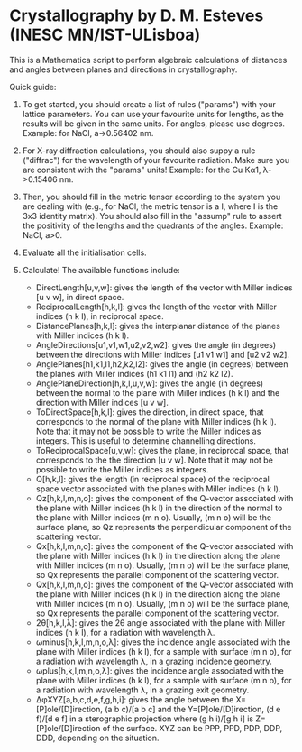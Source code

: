 # Crystallography by D. M. Esteves (INESC MN/IST-ULisboa)
This is a Mathematica script to perform algebraic calculations of distances and angles between planes and directions in crystallography.

Quick guide:
1. To get started, you should create a list of rules ("params") with your lattice parameters. You can use your favourite units for lengths, as the results will be given in the same units. For angles, please use degrees. Example: for NaCl, a->0.56402 nm.

2. For X-ray diffraction calculations, you should also suppy a rule ("diffrac") for the wavelength of your favourite radiation. Make sure you are consistent with the "params" units! Example: for the Cu Kα1, λ->0.15406 nm.

3. Then, you should fill in the metric tensor according to the system you are dealing with (e.g., for NaCl, the metric tensor is a I, where I is the 3x3 identity matrix). You should also fill in the "assump" rule to assert the positivity of the lengths and the quadrants of the angles. Example: NaCl, a>0.

4. Evaluate all the initialisation cells.

5. Calculate! The available functions include:
	- DirectLength[u,v,w]: gives the length of the vector with Miller indices [u v w], in direct space.
	- ReciprocalLength[h,k,l]: gives the length of the vector with Miller indices (h k l), in reciprocal space.
	- DistancePlanes[h,k,l]: gives the interplanar distance of the planes with Miller indices (h k l).
	- AngleDirections[u1,v1,w1,u2,v2,w2]: gives the angle (in degrees) between the directions with Miller indices [u1 v1 w1] and [u2 v2 w2].
	- AnglePlanes[h1,k1,l1,h2,k2,l2]: gives the angle (in degrees) between the planes with Miller indices (h1 k1 l1) and (h2 k2 l2).
	- AnglePlaneDirection[h,k,l,u,v,w]: gives the angle (in degrees) between the normal to the plane with Miller indices (h k l) and the direction with Miller indices [u v w].
	- ToDirectSpace[h,k,l]: gives the direction, in direct space, that corresponds to the normal of the plane with Miller indices (h k l). Note that it may not be possible to write the Miller indices as integers. This is useful to determine channelling directions.
	- ToReciprocalSpace[u,v,w]: gives the plane, in reciprocal space, that corresponds to the the direction [u v w]. Note that it may not be possible to write the Miller indices as integers. 
	- Q[h,k,l]: gives the length (in reciprocal space) of the reciprocal space vector associated with the planes with Miller indices (h k l).
	- Qz[h,k,l,m,n,o]: gives the component of the Q-vector associated with the plane with Miller indices (h k l) in the direction of the normal to the plane with Miller indices (m n o). Usually, (m n o) will be the surface plane, so Qz represents the perpendicular component of the scattering vector.
	- Qx[h,k,l,m,n,o]: gives the component of the Q-vector associated with the plane with Miller indices (h k l) in the direction along the plane with Miller indices (m n o). Usually, (m n o) will be the surface plane, so Qx represents the parallel component of the scattering vector.
	- Qx[h,k,l,m,n,o]: gives the component of the Q-vector associated with the plane with Miller indices (h k l) in the direction along the plane with Miller indices (m n o). Usually, (m n o) will be the surface plane, so Qx represents the parallel component of the scattering vector.
	- 2θ[h,k,l,λ]: gives the 2θ angle associated with the plane with Miller indices (h k l), for a radiation with wavelength λ.
	- ωminus[h,k,l,m,n,o,λ]: gives the incidence angle associated with the plane with Miller indices (h k l), for a sample with surface (m n o), for a radiation with wavelength λ, in a grazing incidence geometry.
	- ωplus[h,k,l,m,n,o,λ]: gives the incidence angle associated with the plane with Miller indices (h k l), for a sample with surface (m n o), for a radiation with wavelength λ, in a grazing exit geometry.
	- ΔφXYZ[a,b,c,d,e,f,g,h,i]: gives the angle between the X=[P]ole/[D]irection, (a b c)/[a b c] and the Y=[P]ole/[D]irection, (d e f)/[d e f] in a sterographic projection where (g h i)/[g h i] is Z=[P]ole/[D]irection of the surface. XYZ can be PPP, PPD, PDP, DDP, DDD, depending on the situation.